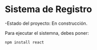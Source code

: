 <h1> Sistema de Registro</h1

-Estado del proyecto: En construcción.

Para ejecutar el sistemna, debes poner:

```npm install react```
